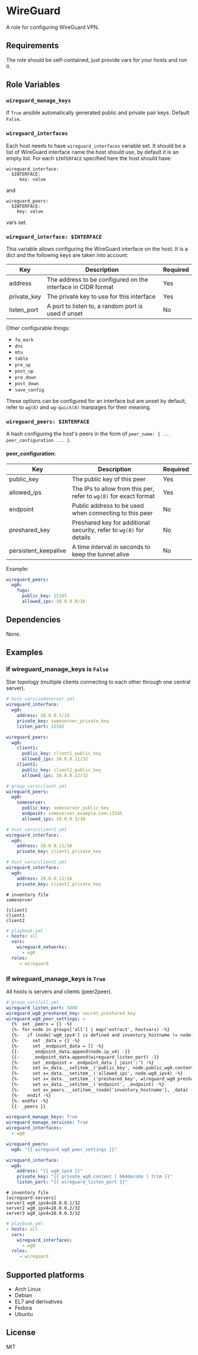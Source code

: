 WireGuard
=========

A role for configuring WireGuard VPN.

Requirements
------------

The role should be self-contained, just provide vars for your hosts and run it.

Role Variables
--------------

### `wireguard_manage_keys`

If `True` ansible automatically generated public and private pair keys. Default `False`.

### `wireguard_interfaces`

Each host needs to have `wireguard_interfaces` variable set. It should be a list of WireGuard interface name the host should use, by default it is an empty list. For each `$INTERFACE` specified here the host should have:
```
wireguard_interface:
  $INTERFACE:
     key: value
```
and
```
wireguard_peers:
  $INTERFACE:
    key: value
```
vars set.

### `wireguard_interface: $INTERFACE`

This variable allows configuring the WireGuard interface on the host. It is a dict and the following keys are taken into account:

| Key | Description | Required |
| --- | ----------- | -------- |
| address | The address to be configured on the interface in CIDR format | Yes |
| private_key | The private key to use for this interface | Yes |
| listen_port | A port to listen to, a random port is used if unset | No |

Other configurable things:
- `fw_mark`
- `dns`
- `mtu`
- `table`
- `pre_up`
- `post_up`
- `pre_down`
- `post_down`
- `save_config`

These options can be configured for an interface but are unset by default, refer to `wg(8)` and `wg-quick(8)` manpages for their meaning.

### `wireguard_peers: $INTERFACE`

A hash configuring the host's peers in the form of `peer_name: { ... peer_configuration ... }`.

#### peer_configuration:
| Key | Description | Required |
| --- | ----------- | -------- |
| public_key | The public key of this peer | Yes |
| allowed_ips | The IPs to allow from this per, refer to `wg(8)` for exact format | Yes |
| endpoint | Public address to be used when connecting to this peer | No |
| preshared_key | Preshared key for additional security, refer to `wg(8)` for details | No |
| persistent_keepalive | A time interval in seconds to keep the tunnel alive | No

Example:

```yaml
wireguard_peers:
  wg0:
    fugu:
      public_key: 12345
      allowed_ips: 10.0.0.0/16
```

Dependencies
------------

None.

Examples
--------

### If wireguard_manage_keys is `False`
Star topology (multiple clients connecting to each other through one central server).

```yaml
# host_vars/someserver.yml
wireguard_interface:
  wg0:
    address: 10.0.0.1/16
    private_key: someserver_private_key
    listen_port: 12345

wireguard_peers:
  wg0:
    client1:
      public_key: client1_public_key
      allowed_ips: 10.0.0.11/32
    client2:
      public_key: client2_public_key
      allowed_ips: 10.0.0.12/32
```

```yaml
# group_vars/client.yml
wireguard_peers:
  wg0:
    someserver:
      public_key: someserver_public_key
      endpoint: someserver.example.com:12345
      allowed_ips: 10.0.0.1/16
```

```yaml
# host_vars/client1.yml
wireguard_interface:
  wg0:
    address: 10.0.0.11/16
    private_key: client1_private_key
```

```yaml
# host_vars/client2.yml
wireguard_interface:
  wg0:
    address: 10.0.0.12/16
    private_key: client2_private_key
```

```
# inventory file
someserver

[client]
client1
client2
```

```yaml
# playbook.yml
- hosts: all
  vars:
    wireguard_networks:
      - wg0
  roles:
     - wireguard
```

### If wireguard_manage_keys is `True`
All hosts is servers and clients (peer2peer).

```yaml
# group_vars/all.yml
wireguard_listen_port: 5888
wireguard_wg0_preshared_key: secret_preshared_key
wireguard_wg0_peer_settings: >
  {%  set _peers = {} -%}
  {%- for node in groups['all'] | map('extract', hostvars) -%}
  {%-   if (node['wg0_ipv4'] is defined and inventory_hostname != node['inventory_hostname']) -%}
  {%-     set _data = {} -%}
  {%-     set _endpoint_data = [] -%}
  {{-     _endpoint_data.append(node.ip_v4) -}}
  {{-     _endpoint_data.append(wireguard_listen_port) -}}
  {%-     set _endpoint = _endpoint_data | join(':') -%}
  {%-     set x=_data.__setitem__('public_key', node.public_wg0.content | b64decode | trim) -%}
  {%-     set x=_data.__setitem__('allowed_ips', node.wg0_ipv4) -%}
  {%-     set x=_data.__setitem__('preshared_key', wireguard_wg0_preshared_key) -%}
  {%-     set x=_data.__setitem__('endpoint', _endpoint) -%}
  {%-     set x=_peers.__setitem__(node['inventory_hostname'], _data) -%}
  {%-   endif -%}
  {%- endfor -%}
  {{- _peers }}

wireguard_manage_keys: True
wireguard_manage_services: True
wireguard_interfaces:
  - wg0

wireguard_peers: 
  wg0: "{{ wireguard_wg0_peer_settings }}"

wireguard_interface:
  wg0:
    address: "{{ wg0_ipv4 }}"
    private_key: "{{ private_wg0.content | b64decode | trim }}"
    listen_port: "{{ wireguard_listen_port }}"
```

```
# inventory file
[wireguard-servers]
server1 wg0_ipv4=10.0.0.1/32
server2 wg0_ipv4=10.0.0.2/32
server3 wg0_ipv4=10.0.0.3/32
```

```yaml
# playbook.yml
- hosts: all
  vars:
    wireguard_interfaces:
      - wg0
  roles:
     - wireguard
```


Supported platforms
-------------------

- Arch Linux
- Debian
- EL7 and derivatives
- Fedora
- Ubuntu

License
-------

MIT
